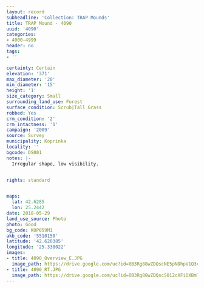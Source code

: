 ```yaml
---
layout: record
subheadline: 'Collection: TRAP Mounds'
title: TRAP Mound - 4090
uuid: '4090'
categories:
- 4000-4999
header: no
tags:
- ''

certainty: Certain
elevation: '371'
max_diameter: '20'
min_diameter: '15'
height: '1'
size_category: Small
surrounding_land_use: Forest
surface_condition: Scrub|Tall Grass
robbed: Yes
crm_condition: '2'
crm_intactness: '1'
campaign: '2009'
source: Survey
municipality: Koprinka
locality: ''
bgcode: DS001
notes: |-
  Irregular shape, low visibility.


rights: standard


maps:
  lat: 42.6285
  lon: 25.2442
date: 2018-05-29
land_use_source: Photo
photo: Good
bg_code: KOP059M1
akb_code: '5510150'
latitude: '42.620385'
longitude: '25.338022'
images:
- title: 4090_Overview_E.JPG
  image_path: https://drive.google.com/uc?id=0B3Rg88wZDQscNE5pNDhpV1Q3cUU
- title: 4090_RT.JPG
  image_path: https://drive.google.com/uc?id=0B3Rg88wZDQscS012cXFiOXBmTFU
---
```

